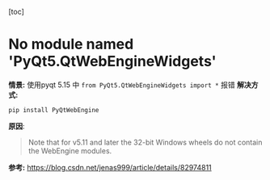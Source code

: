 [toc]

# No module named 'PyQt5.QtWebEngineWidgets'
**情景:**
使用pyqt 5.15 中 `from PyQt5.QtWebEngineWidgets import *` 报错
**解决方式:**
```shell
pip install PyQtWebEngine
```

**原因**:
>Note that for v5.11 and later the 32-bit Windows wheels do not contain
the WebEngine modules.

**参考:**
https://blog.csdn.net/jenas999/article/details/82974811